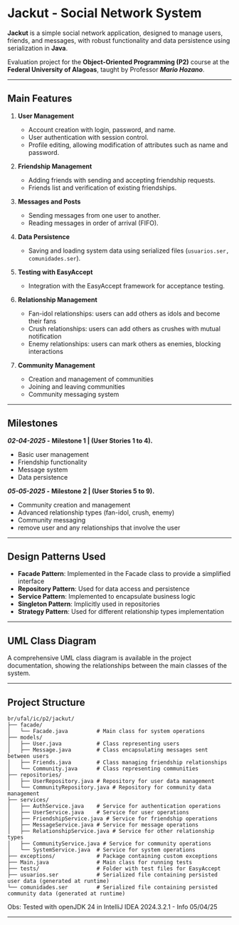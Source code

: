 # Jackut - Social Network System

**Jackut** is a simple social network application, designed to manage users, friends, and messages, with robust functionality and data persistence using serialization in **Java**.

Evaluation project for the **Object-Oriented Programming (P2)** course at the **Federal University of Alagoas**, taught by Professor ***Mario Hozano***.

---

## Main Features

1. **User Management**
    - Account creation with login, password, and name.
    - User authentication with session control.
    - Profile editing, allowing modification of attributes such as name and password.

2. **Friendship Management**
    - Adding friends with sending and accepting friendship requests.
    - Friends list and verification of existing friendships.

3. **Messages and Posts**
    - Sending messages from one user to another.
    - Reading messages in order of arrival (FIFO).

4. **Data Persistence**
    - Saving and loading system data using serialized files (`usuarios.ser, comunidades.ser`).

5. **Testing with EasyAccept**
    - Integration with the EasyAccept framework for acceptance testing.

6. **Relationship Management**
    - Fan-idol relationships: users can add others as idols and become their fans
    - Crush relationships: users can add others as crushes with mutual notification
    - Enemy relationships: users can mark others as enemies, blocking interactions

7. **Community Management**
    - Creation and management of communities
    - Joining and leaving communities
    - Community messaging system

---
## Milestones

***02-04-2025 -*** **Milestone 1 | (User Stories 1 to 4).**
- Basic user management
- Friendship functionality
- Message system
- Data persistence

***05-05-2025 -*** **Milestone 2 | (User Stories 5 to 9).**
- Community creation and management
- Advanced relationship types (fan-idol, crush, enemy)
- Community messaging
- remove user and any relationships that involve the user

---


## Design Patterns Used

- **Facade Pattern**: Implemented in the Facade class to provide a simplified interface
- **Repository Pattern**: Used for data access and persistence
- **Service Pattern**: Implemented to encapsulate business logic
- **Singleton Pattern**: Implicitly used in repositories
- **Strategy Pattern**: Used for different relationship types implementation

---

## UML Class Diagram

A comprehensive UML class diagram is available in the project documentation, showing the relationships between the main classes of the system.

---

## Project Structure

```plaintext
br/ufal/ic/p2/jackut/
├── facade/
│   └── Facade.java         # Main class for system operations
├── models/
│   ├── User.java           # Class representing users
│   ├── Message.java        # Class encapsulating messages sent between users
│   ├── Friends.java        # Class managing friendship relationships
│   └── Community.java      # Class representing communities
├── repositories/
│   ├── UserRepository.java # Repository for user data management
│   └── CommunityRepository.java # Repository for community data management
├── services/
│   ├── AuthService.java    # Service for authentication operations
│   ├── UserService.java    # Service for user operations
│   ├── FriendshipService.java # Service for friendship operations
│   ├── MessageService.java # Service for message operations
│   ├── RelationshipService.java # Service for other relationship types
│   ├── CommunityService.java # Service for community operations
│   └── SystemService.java  # Service for system operations
├── exceptions/             # Package containing custom exceptions
├── Main.java               # Main class for running tests
├── tests/                  # Folder with test files for EasyAccept
├── usuarios.ser            # Serialized file containing persisted user data (generated at runtime)
└── comunidades.ser         # Serialized file containing persisted community data (generated at runtime)
```
Obs: Tested with openJDK 24 in IntelliJ IDEA 2024.3.2.1 - Info 05/04/25


---
